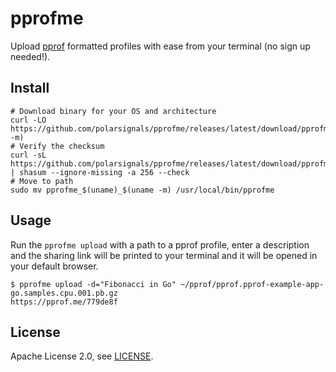 # pprofme

Upload [pprof](https://github.com/google/pprof) formatted profiles with ease from your terminal (no sign up needed!).

## Install

```
# Download binary for your OS and architecture
curl -LO https://github.com/polarsignals/pprofme/releases/latest/download/pprofme_$(uname)_$(uname -m)
# Verify the checksum
curl -sL https://github.com/polarsignals/pprofme/releases/latest/download/pprofme_checksums.txt | shasum --ignore-missing -a 256 --check
# Move to path
sudo mv pprofme_$(uname)_$(uname -m) /usr/local/bin/pprofme
```

## Usage

Run the `pprofme upload` with a path to a pprof profile, enter a description and the sharing link will be printed to your terminal and it will be opened in your default browser.

```
$ pprofme upload -d="Fibonacci in Go" ~/pprof/pprof.pprof-example-app-go.samples.cpu.001.pb.gz
https://pprof.me/779de8f
```

## License

Apache License 2.0, see [LICENSE](./LICENSE).
